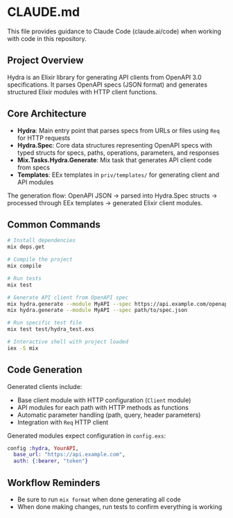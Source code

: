 # CLAUDE.md

This file provides guidance to Claude Code (claude.ai/code) when working with code in this repository.

## Project Overview

Hydra is an Elixir library for generating API clients from OpenAPI 3.0 specifications. It parses OpenAPI specs (JSON format) and generates structured Elixir modules with HTTP client functions.

## Core Architecture

- **Hydra**: Main entry point that parses specs from URLs or files using `Req` for HTTP requests
- **Hydra.Spec**: Core data structures representing OpenAPI specs with typed structs for specs, paths, operations, parameters, and responses
- **Mix.Tasks.Hydra.Generate**: Mix task that generates API client code from specs
- **Templates**: EEx templates in `priv/templates/` for generating client and API modules

The generation flow: OpenAPI JSON → parsed into Hydra.Spec structs → processed through EEx templates → generated Elixir client modules.

## Common Commands

```bash
# Install dependencies
mix deps.get

# Compile the project
mix compile

# Run tests
mix test

# Generate API client from OpenAPI spec
mix hydra.generate --module MyAPI --spec https://api.example.com/openapi.json
mix hydra.generate --module MyAPI --spec path/to/spec.json

# Run specific test file
mix test test/hydra_test.exs

# Interactive shell with project loaded
iex -S mix
```

## Code Generation

Generated clients include:
- Base client module with HTTP configuration (`Client` module)
- API modules for each path with HTTP methods as functions
- Automatic parameter handling (path, query, header parameters)
- Integration with `Req` HTTP client

Generated modules expect configuration in `config.exs`:
```elixir
config :hydra, YourAPI,
  base_url: "https://api.example.com",
  auth: {:bearer, "token"}
```

## Workflow Reminders

- Be sure to run `mix format` when done generating all code
- When done making changes, run tests to confirm everything is working